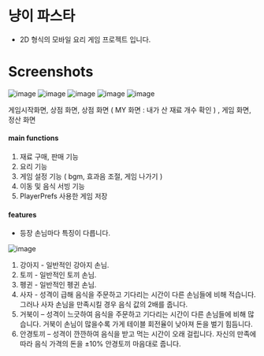 # 냥이 파스타 
- 2D 형식의 모바일 요리 게임 프로젝트 입니다.

# Screenshots
![image](https://user-images.githubusercontent.com/59278116/93563033-16389500-f9c2-11ea-9bcf-24cae4161048.png)
![image](https://user-images.githubusercontent.com/59278116/93563149-454f0680-f9c2-11ea-8411-978082cb1ac6.png)
![image](https://user-images.githubusercontent.com/59278116/93563155-47b16080-f9c2-11ea-91a3-ec41ea7ab81e.png)
![image](https://user-images.githubusercontent.com/59278116/93563191-5c8df400-f9c2-11ea-9382-c647e2a52e2a.png)
![image](https://user-images.githubusercontent.com/59278116/93563269-82b39400-f9c2-11ea-80b6-5189bd6bc83b.png)

게임시작화면, 상점 화면, 상점 화면 ( MY 화면 : 내가 산 재료 개수 확인 ) , 게임 화면, 정산 화면

#### main functions
1. 재료 구매, 판매 기능
2. 요리 기능
3. 게임 설정 기능 ( bgm, 효과음 조절, 게임 나가기 )
4. 이동 및 음식 서빙 기능
5. PlayerPrefs 사용한 게임 저장

#### features
- 등장 손님마다 특징이 다릅니다.

![image](https://user-images.githubusercontent.com/59278116/93563994-eee2c780-f9c3-11ea-9370-262e25d87019.png)

1) 강아지 - 일반적인 강아지 손님.
2) 토끼 - 일반적인 토끼 손님.
3) 펭귄 - 일반적인 펭귄 손님.
4) 사자	 - 성격이 급해 음식을 주문하고 기다리는 시간이 다른 손님들에 비해 적습니다. 그러나 사자 손님을 만족시킬 경우 음식 값의 2배를 줍니다.
5) 거북이 – 성격이 느긋하여 음식을 주문하고 기다리는 시간이 다른 손님들에 비해 많습니다. 거북이 손님이 많을수록 가게 테이블 회전율이 낮아져 돈을 벌기 힘듬니다. 
6) 안경토끼 – 성격이 깐깐하여 음식을 받고 먹는 시간이 오래 걸립니다. 자신의 만족에 따라 음식 가격의 돈을 ±10% 안경토끼 마음대로 줍니다.
